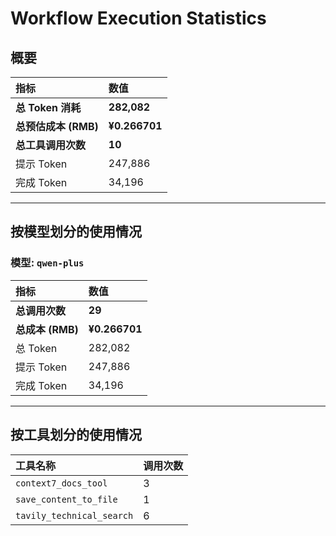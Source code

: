# Workflow Execution Statistics

## 概要

| 指标 | 数值 |
| :--- | :--- |
| **总 Token 消耗** | **282,082** |
| **总预估成本 (RMB)** | **¥0.266701** |
| **总工具调用次数** | **10** |
| 提示 Token | 247,886 |
| 完成 Token | 34,196 |

---

## 按模型划分的使用情况


### 模型: `qwen-plus`

| 指标 | 数值 |
| :--- | :--- |
| **总调用次数** | **29** |
| **总成本 (RMB)** | **¥0.266701** |
| 总 Token | 282,082 |
| 提示 Token | 247,886 |
| 完成 Token | 34,196 |

---

## 按工具划分的使用情况

| 工具名称 | 调用次数 |
| :--- | :--- |
| `context7_docs_tool` | 3 |
| `save_content_to_file` | 1 |
| `tavily_technical_search` | 6 |
